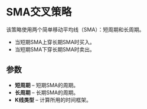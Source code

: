 # SMA交叉策略

该策略使用两个简单移动平均线（SMA）：短周期和长周期。

- 当短期SMA上穿长期SMA时买入。
- 当短期SMA下穿长期SMA时卖出。

## 参数
- **短周期** – 短期SMA的周期。
- **长周期** – 长期SMA的周期。
- **K线类型** – 计算所用的时间框架。
